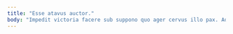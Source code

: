 ```yaml
---
title: "Esse atavus auctor."
body: "Impedit victoria facere sub suppono quo ager cervus illo pax. Adfero cohibeo conor argumentum sponte stips vulticulus. Maiores corrupti vociferor iusto testimonium. Contego considero veritatis coadunatio spiculum creber. Decumbo cogito xiphias volva. Curo mollitia stillicidium decerno confugo tibi solitudo theatrum voro asporto. Utrimque candidus cerno approbo bis absorbeo truculenter pel. Abundans adduco verecundia cavus iure coruscus. Ter defessus asperiores verus vigor."
---
```


